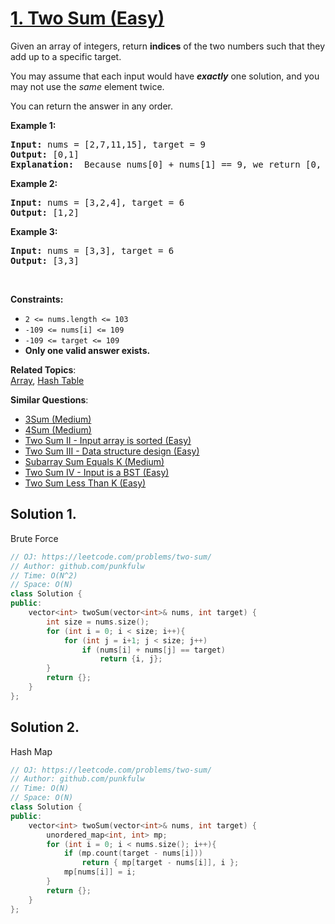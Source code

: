 # [1. Two Sum (Easy)](https://leetcode.com/problems/two-sum/)

<p>Given an array of integers, return <strong>indices</strong> of the two numbers such that they add up to a specific target.</p>

<p>You may assume that each input would have <strong><em>exactly</em></strong> one solution, and you may not use the <em>same</em> element twice.</p>

<p>You can return the answer in any order. </p>

<p><strong>Example 1:</strong></p>

<pre><strong>Input:</strong> nums = [2,7,11,15], target = 9
<strong>Output:</strong> [0,1]
<strong>Explanation: </strong> Because nums[0] + nums[1] == 9, we return [0, 1].
</pre>

<p><strong>Example 2:</strong></p>

<pre><strong>Input:</strong> nums = [3,2,4], target = 6
<strong>Output:</strong> [1,2]
</pre>


<p><strong>Example 3:</strong></p>

<pre><strong>Input:</strong> nums = [3,3], target = 6
<strong>Output:</strong> [3,3]
</pre>



<p>&nbsp;</p>
<p><strong>Constraints:</strong></p>

<ul>
	<li><code>2 &lt;= nums.length &lt;= 103</code></li>
  <li><code>-109 &lt;= nums[i] &lt;= 109</code></li>
  <li><code>-109 &lt;= target &lt;= 109</code></li>
  <li><b>Only one valid answer exists.</b></li>
</ul>



**Related Topics**:  
[Array](https://leetcode.com/tag/array/), [Hash Table](https://leetcode.com/tag/hash-table/)

**Similar Questions**:
* [3Sum (Medium)](https://leetcode.com/problems/3sum/)
* [4Sum (Medium)](https://leetcode.com/problems/4sum/)
* [Two Sum II - Input array is sorted (Easy)](https://leetcode.com/problems/two-sum-ii-input-array-is-sorted/)
* [Two Sum III - Data structure design (Easy)](https://leetcode.com/problems/two-sum-iii-data-structure-design/)
* [Subarray Sum Equals K (Medium)](https://leetcode.com/problems/subarray-sum-equals-k/)
* [Two Sum IV - Input is a BST (Easy)](https://leetcode.com/problems/two-sum-iv-input-is-a-bst/)
* [Two Sum Less Than K (Easy)](https://leetcode.com/problems/two-sum-less-than-k/)

## Solution 1.
Brute Force

```cpp
// OJ: https://leetcode.com/problems/two-sum/
// Author: github.com/punkfulw
// Time: O(N^2)
// Space: O(N)
class Solution {
public:
    vector<int> twoSum(vector<int>& nums, int target) {
        int size = nums.size();
        for (int i = 0; i < size; i++){
            for (int j = i+1; j < size; j++)
                if (nums[i] + nums[j] == target)
                    return {i, j};
        }
        return {};
    }
};
```

## Solution 2.
Hash Map

```cpp
// OJ: https://leetcode.com/problems/two-sum/
// Author: github.com/punkfulw
// Time: O(N)
// Space: O(N)
class Solution {
public:
    vector<int> twoSum(vector<int>& nums, int target) {
        unordered_map<int, int> mp;
        for (int i = 0; i < nums.size(); i++){
            if (mp.count(target - nums[i]))
                return { mp[target - nums[i]], i };
            mp[nums[i]] = i;
        }
        return {};
    }
};


```
